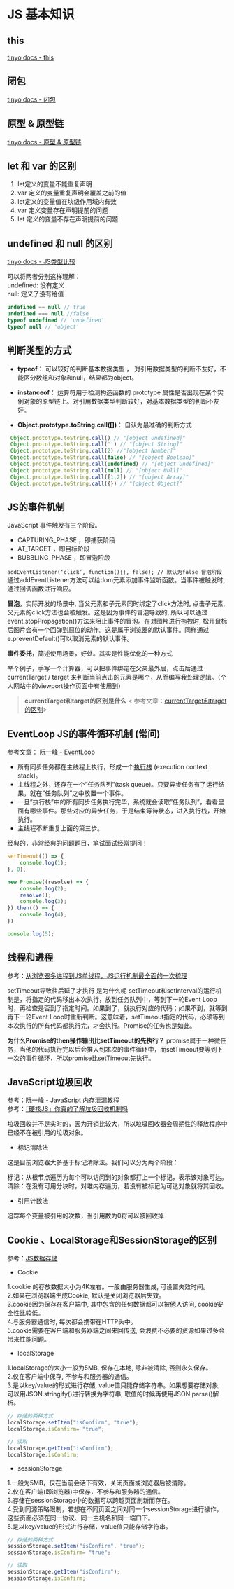 # JS 基本知识

## this
[tinyo docs - this](http://http://43.139.113.7:89/growth/interview/this.html)

## 闭包
[tinyo docs - 闭包](http://http://43.139.113.7:89/growth/interview/closure.html)

## 原型 & 原型链

[tinyo docs - 原型 & 原型链](http://http://43.139.113.7:89/growth/interview/prototype.html)


## let 和 var 的区别

1. let定义的变量不能重复声明
2. var 定义的变量重复声明会覆盖之前的值
3. let定义的变量值在块级作用域内有效
4. var 定义变量存在声明提前的问题
5. let 定义的变量不存在声明提前的问题

## undefined 和 null 的区别

[tinyo docs - JS类型比较](http://http://43.139.113.7:89/article/jstype.html)

可以将两者分别这样理解：<br>
undefined: 没有定义<br>
null: 定义了没有给值
```javascript
undefined == null // true
undefined === null //false
typeof undefined // 'undefined'
typeof null // 'object'
```

## 判断类型的方式


- **typeof**：  可以较好的判断基本数据类型 ， 对引用数据类型的判断不友好，不能区分数组和对象和null，结果都为object。

- **instanceof**： 运算符用于检测构造函数的 prototype 属性是否出现在某个实例对象的原型链上。对引用数据类型判断较好，对基本数据类型的判断不友好。

- **Object.prototype.toString.call([])**： 自认为最准确的判断方式


```javascript
 Object.prototype.toString.call() // "[object Undefined]"
 Object.prototype.toString.call('') // "[object String]"
 Object.prototype.toString.call(2) //"[object Number]"
 Object.prototype.toString.call(false) // "[object Boolean]"
 Object.prototype.toString.call(undefined) // "[object Undefined]"
 Object.prototype.toString.call(null) // "[object Null]"
 Object.prototype.toString.call([1,2]) // "[object Array]"
 Object.prototype.toString.call({}) // "[object Object]"
```

## JS的事件机制

JavaScript 事件触发有三个阶段。 
- CAPTURING_PHASE ，即捕获阶段 
- AT_TARGET ，即目标阶段
- BUBBLING_PHASE ，即冒泡阶段


`addEventListener(‘click’, function(){}, false); // 默认为false 冒泡阶段`
通过addEventListener方法可以给dom元素添加事件监听函数。当事件被触发时, 通过回调函数进行响应。 

**冒泡**，实际开发的场景中, 当父元素和子元素同时绑定了click方法时, 点击子元素, 父元素的click方法也会被触发。这是因为事件的冒泡导致的, 所以可以通过event.stopPropagation()方法来阻止事件的冒泡。在对图片进行拖拽时, 松开鼠标后图片会有一个回弹到原位的动作。这是属于浏览器的默认事件。同样通过e.preventDefault()可以取消元素的默认事件。

**事件委托**，简述使用场景，好处。其实是性能优化的一种方式

举个例子，手写一个计算器，可以把事件绑定在父亲最外层，点击后通过currentTarget / target 来判断当前点击的元素是哪个，从而编写我处理逻辑。（个人网站中的viewport操作页面中有使用到）

> **currentTarget和target的区别是什么** < 参考文章：[currentTarget和target的区别](https://www.jianshu.com/p/1dd668ccc97a)>


## EventLoop  JS的事件循环机制 (常问)
参考文章： [阮一峰 - EventLoop](https://www.ruanyifeng.com/blog/2014/10/event-loop.html)

- 所有同步任务都在主线程上执行，形成一个[执行栈](http://www.ruanyifeng.com/blog/2013/11/stack.html) (execution context stack)。
- 主线程之外，还存在一个”任务队列”(task queue)。只要异步任务有了运行结果，就在”任务队列”之中放置一个事件。
- 一旦”执行栈”中的所有同步任务执行完毕，系统就会读取”任务队列”，看看里面有哪些事件。那些对应的异步任务，于是结束等待状态，进入执行栈，开始执行。
- 主线程不断重复上面的第三步。

经典的，非常经典的问题题目，笔试面试经常提问！

```javascript
setTimeout(() => {
	console.log(1);
}, 0);

new Promise((resolve) => {
	console.log(2);
	resolve();
	console.log(3);
}).then(() => {
	console.log(4);
})

console.log(5);
```

## 线程和进程
参考：[从浏览器多进程到JS单线程，JS运行机制最全面的一次梳理](https://segmentfault.com/a/1190000012925872)

setTimeout导致往后延了才执行 是为什么呢
setTimeout和setInterval的运行机制是，将指定的代码移出本次执行，放到任务队列中，等到下一轮Event Loop时，再检查是否到了指定时间。如果到了，就执行对应的代码；如果不到，就等到再下一轮Event Loop时重新判断。这意味着，setTimeout指定的代码，必须等到本次执行的所有代码都执行完，才会执行。Promise的任务也是如此。

**为什么Promise的then操作输出比setTimeout的先执行？**
promise属于一种微任务，当他的代码执行完以后会推入到本次的事件循环中，而setTimeout要等到下一次的事件循环，所以promise比setTimeout先执行。


## JavaScript垃圾回收
参考：[阮一峰 - JavaScript 内存泄漏教程](https://www.ruanyifeng.com/blog/2017/04/memory-leak.html)<br>
参考：[「硬核JS」你真的了解垃圾回收机制吗](https://juejin.cn/post/6981588276356317214)<br>

垃圾回收并不是实时的，因为开销比较大，所以垃圾回收器会周期性的释放程序中已经不在被引用的垃圾对象。
- 标记清除法

这是目前浏览器大多基于标记清除法。我们可以分为两个阶段：

标记：从根节点遍历为每个可以访问到的对象都打上一个标记，表示该对象可达。
清除：在没有可用分块时，对堆内存遍历，若没有被标记为可达对象就将其回收。

- 引用计数法

追踪每个变量被引用的次数，当引用数为0将可以被回收掉


## Cookie 、LocalStorage和SessionStorage的区别
参考：[JS数据存储](https://www.cnblogs.com/sylvia-Camellia/p/11589569.html)

- Cookie

1.cookie 的存放数据大小为4K左右。一般由服务器生成, 可设置失效时间。<br>
2.如果在浏览器端生成Cookie, 默认是关闭浏览器后失效。<br>
3.cookie因为保存在客户端中, 其中包含的任何数据都可以被他人访问, cookie安全性比较低。<br>
4.与服务器通信时, 每次都会携带在HTTP头中。<br>
5.cookie需要在客户端和服务器端之间来回传送, 会浪费不必要的资源如果过多会带来性能问题。

- localStorage

1.localStorage的大小一般为5MB, 保存在本地, 除非被清除, 否则永久保存。<br>
2.仅在客户端中保存, 不参与和服务器的通信。<br>
3.是以key/value的形式进行存储, value值只能存储字符串。如果想要存储对象, 可以用JSON.stringify()进行转换为字符串, 取值的时候再使用JSON.parse()解析。

```javascript  
// 存储的两种方式
localStorage.setItem("isConfirm", "true");
localStorage.isConfirm= "true";

// 读取
localStorage.getItem("isConfirm");
localStorage.isConfirm; 
```

- sessionStorage

1.一般为5MB，仅在当前会话下有效，关闭页面或浏览器后被清除。<br>
2.仅在客户端(即浏览器)中保存，不参与和服务器的通信。<br>
3.存储在sessionStorage中的数据可以跨越页面刷新而存在。<br>
4.受到同源策略限制，若想在不同页面之间对同一个sessionStorage进行操作，这些页面必须在同一协议、同一主机名和同一端口下。<br>
5.是以key/value的形式进行存储，value值只能存储字符串。

```javascript  
// 存储的两种方式
sessionStorage.setItem("isConfirm", "true");
sessionStorage.isConfirm= "true";

// 读取
sessionStorage.getItem("isConfirm");
sessionStorage.isConfirm; 
```
